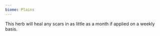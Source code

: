 ```yaml
---
biome: Plains
---
```

This herb will heal any scars in as little as a month if applied on a weekly basis. 

